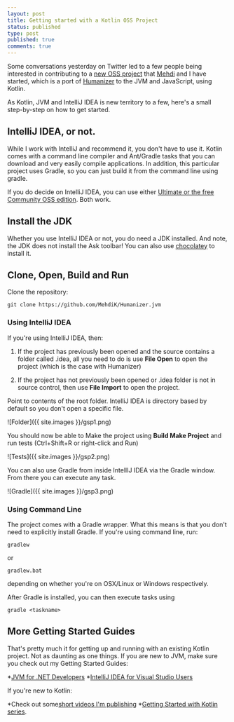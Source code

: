 ```yaml
---
layout: post
title: Getting started with a Kotlin OSS Project
status: published
type: post
published: true
comments: true
---
```


Some conversations yesterday on Twitter led to a few people being interested in contributing to a [new OSS project](https://github.com/MehdiK/Humanizer.jvm) that [Mehdi](https://twitter.com/MehdiKhalili) and I have
started, which is a port of [Humanizer](https://github.com/MehdiK/Humanizer) to the JVM and JavaScript, using Kotlin.


As Kotlin, JVM and IntelliJ IDEA is new territory to a few, here's a small step-by-step on how to get started.

## IntelliJ IDEA, or not.

While I work with IntelliJ and recommend it, you don't have to use it. Kotlin comes with a command line compiler and Ant/Gradle
tasks that you can download and very easily compile applications. In addition, this particular project uses Gradle, so you can just
build it from the command line using gradle.


If you do decide on IntelliJ IDEA, you can use either [Ultimate or the free Community OSS edition](http://www.jetbrains.com/idea/download/). Both work.

## Install the JDK

Whether you use IntelliJ IDEA or not, you do need a JDK installed. And note, the JDK does not install the Ask toolbar!
You can also use [chocolatey](https://chocolatey.org/) to install it.


## Clone, Open, Build and Run

Clone the repository:


    git clone https://github.com/MehdiK/Humanizer.jvm


### Using IntelliJ IDEA

If you're using IntelliJ IDEA, then:

1. If the project has previously been opened and the source contains a folder called .idea, all you need to do is use **File Open** to open the project (which is the case with Humanizer)

2. If the project has not previously been opened or .idea folder is not in source control, then use **File Import** to open the project.


Point to contents of the root folder. IntelliJ IDEA is directory based by default so you don't open a specific file.


![Folder]({{ site.images }}/gsp1.png)


You should now be able to Make the project using **Build Make Project** and run tests (Ctrl+Shift+R or right-click and Run)


![Tests]({{ site.images }}/gsp2.png)

You can also use Gradle from inside IntellIJ IDEA via the Gradle window. From there you can execute any task.


![Gradle]({{ site.images }}/gsp3.png)


### Using Command Line

The project comes with a Gradle wrapper. What this means is that you don't need to explicitly install Gradle.
If you're using command line, run:

    gradlew

or

    gradlew.bat


depending on whether you're on OSX/Linux or Windows respectively.

After Gradle is installed, you can then execute tasks using

    gradle <taskname>


## More Getting Started Guides

That's pretty much it for getting up and running with an existing Kotlin project. Not as daunting as one things. If
you are new to JVM, make sure you check out my Getting Started Guides:

*[JVM for .NET Developers](http://hadihariri.com/2013/12/29/jvm-minimal-survival-guide-for-the-dotnet-developer/)
*[IntelliJ IDEA for Visual Studio Users](http://hadihariri.com/2013/12/29/jvm-minimal-survival-guide-for-the-dotnet-developer/#intellij-idea-for-the-visual-studio-user)

If you're new to Kotlin:

*Check out some[short videos I'm publishing](https://www.youtube.com/playlist?list=PLQ176FUIyIUZ7PWtWmjc9lbMciPjZcnI9)
*[Getting Started with Kotlin series](http://hadihariri.com/2012/02/17/the-kotlin-journey-part-i-getting-things-set-up/).
